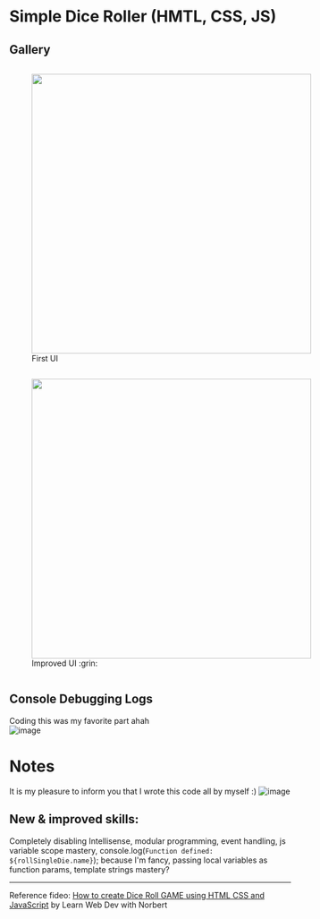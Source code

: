 # Simple Dice Roller (HMTL, CSS, JS)
## Gallery
<figure style="display: inline-block;">
  <img src="https://github.com/user-attachments/assets/8b70a12a-c407-4013-9885-d2767bfbd30e" width="500"/> <br/>
  <figcaption>First UI</figcaption>
</figure>
<br/>
<figure style="display: inline-block;">
  <img src="https://github.com/user-attachments/assets/26c32c27-bd40-4192-9bd7-d664c441d507" width="500"/> <br/>
  <figcaption>Improved UI :grin:</figcaption>
</figure>

## Console Debugging Logs
Coding this was my favorite part ahah <br/>
![image](https://github.com/user-attachments/assets/8d38fb61-152a-4216-bc76-0ad04db27c74)

# Notes
It is my pleasure to inform you that I wrote this code all by myself :)
![image](https://github.com/user-attachments/assets/bff10a3c-4a09-4a67-bfe1-766125bea6b5) <br/>

## New & improved skills:
Completely disabling Intellisense, modular programming, event handling, js variable scope mastery, console.log(`Function defined: ${rollSingleDie.name}`); because I'm fancy, passing local variables as function params, template strings mastery?

---
Reference fideo: [How to create Dice Roll GAME using HTML CSS and JavaScript](https://youtu.be/Wi-2jF2VC_4) by Learn Web Dev with Norbert
